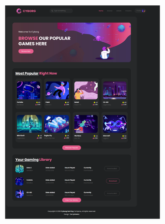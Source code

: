 ![image alt](https://github.com/Yoge1202/Cyborg_Gaming_Template/blob/main/Cyborg-multiplage-overview.png)
